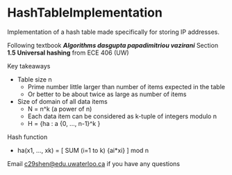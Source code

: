 # HashTableImplementation
Implementation of a hash table made specifically for storing IP addresses.

Following textbook ***Algorithms dasgupta papadimitriou vazirani*** Section **1.5 Universal hashing** from ECE 406 (UW)

Key takeaways
* Table size n
  * Prime number little larger than number of items expected in the table
  * Or better to be about twice as large as number of items
* Size of domain of all data items
  * N = n^k (a power of n)
  * Each data item can be considered as k-tuple of integers modulo n
  * H = {ha : a {0, ..., n-1}^k }

Hash function 
* ha(x1, ..., xk) = [ SUM (i=1 to k) {ai*xi} ] mod n

Email c29shen@edu.uwaterloo.ca if you have any questions
